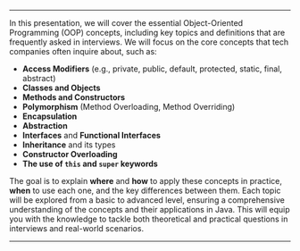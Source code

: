 
---

In this presentation, we will cover the essential Object-Oriented Programming (OOP) concepts, including key topics and definitions that are frequently asked in interviews. We will focus on the core concepts that tech companies often inquire about, such as:

- **Access Modifiers** (e.g., private, public, default, protected, static, final, abstract)
- **Classes and Objects**
- **Methods and Constructors**
- **Polymorphism** (Method Overloading, Method Overriding)
- **Encapsulation**
- **Abstraction**
- **Interfaces** and **Functional Interfaces**
- **Inheritance** and its types
- **Constructor Overloading**
- **The use of `this` and `super` keywords**

The goal is to explain **where** and **how** to apply these concepts in practice, **when** to use each one, and the key differences between them. Each topic will be explored from a basic to advanced level, ensuring a comprehensive understanding of the concepts and their applications in Java. This will equip you with the knowledge to tackle both theoretical and practical questions in interviews and real-world scenarios.

---

